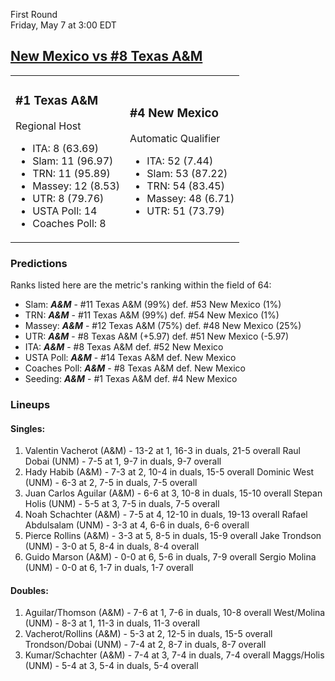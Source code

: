 First Round  
Friday, May 7 at 3:00 EDT
## [New Mexico vs #8 Texas A&M](https://www.ncaa.com/game/5833377) 

<table><tr><td>  

### #1 Texas A&M  

Regional Host  
- ITA: 8 (63.69)  
- Slam: 11 (96.97)  
- TRN: 11 (95.89)  
- Massey: 12 (8.53)  
- UTR: 8 (79.76)  
- USTA Poll: 14  
- Coaches Poll: 8  

</td><td>  

### #4 New Mexico  

Automatic Qualifier  
- ITA: 52 (7.44)  
- Slam: 53 (87.22)  
- TRN: 54 (83.45)  
- Massey: 48 (6.71)  
- UTR: 51 (73.79)  

</td></tr></table>  

 ### Predictions  

Ranks listed here are the metric's ranking within the field of 64:  
- Slam: ***A&M*** - #11 Texas A&M (99%) def. #53 New Mexico (1%)  
- TRN: ***A&M*** - #11 Texas A&M (99%) def. #54 New Mexico (1%)  
- Massey: ***A&M*** - #12 Texas A&M (75%) def. #48 New Mexico (25%)  
- UTR: ***A&M*** - #8 Texas A&M (+5.97) def. #51 New Mexico (-5.97)  
- ITA: ***A&M*** - #8 Texas A&M def. #52 New Mexico  
- USTA Poll: ***A&M*** - #14 Texas A&M def. New Mexico  
- Coaches Poll: ***A&M*** - #8 Texas A&M def. New Mexico  
- Seeding: ***A&M*** - #1 Texas A&M def. #4 New Mexico  

 ### Lineups  

 #### Singles:  
1. Valentin Vacherot (A&M) - 13-2 at 1, 16-3 in duals, 21-5 overall
  Raul Dobai (UNM) - 7-5 at 1, 9-7 in duals, 9-7 overall
2. Hady Habib (A&M) - 7-3 at 2, 10-4 in duals, 15-5 overall
  Dominic West (UNM) - 6-3 at 2, 7-5 in duals, 7-5 overall
3. Juan Carlos Aguilar (A&M) - 6-6 at 3, 10-8 in duals, 15-10 overall
  Stepan Holis (UNM) - 5-5 at 3, 7-5 in duals, 7-5 overall
4. Noah Schachter (A&M) - 7-5 at 4, 12-10 in duals, 19-13 overall
  Rafael Abdulsalam (UNM) - 3-3 at 4, 6-6 in duals, 6-6 overall
5. Pierce Rollins (A&M) - 3-3 at 5, 8-5 in duals, 15-9 overall
  Jake Trondson (UNM) - 3-0 at 5, 8-4 in duals, 8-4 overall
6. Guido Marson (A&M) - 0-0 at 6, 5-6 in duals, 7-9 overall
  Sergio Molina (UNM) - 0-0 at 6, 1-7 in duals, 1-7 overall

 #### Doubles:  
1. Aguilar/Thomson (A&M) - 7-6 at 1, 7-6 in duals, 10-8 overall
  West/Molina (UNM) - 8-3 at 1, 11-3 in duals, 11-3 overall
2. Vacherot/Rollins (A&M) - 5-3 at 2, 12-5 in duals, 15-5 overall
  Trondson/Dobai (UNM) - 7-4 at 2, 8-7 in duals, 8-7 overall
3. Kumar/Schachter (A&M) - 7-4 at 3, 7-4 in duals, 7-4 overall
  Maggs/Holis (UNM) - 5-4 at 3, 5-4 in duals, 5-4 overall
